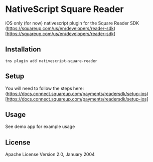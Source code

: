 # NativeScript Square Reader

iOS only (for now) nativescript plugin for the Square Reader SDK (https://squareup.com/us/en/developers/reader-sdk)[https://squareup.com/us/en/developers/reader-sdk]


## Installation


`tns plugin add nativescript-square-reader`

## Setup

You will need to follow the steps here: (https://docs.connect.squareup.com/payments/readersdk/setup-ios)[https://docs.connect.squareup.com/payments/readersdk/setup-ios]



## Usage 
See demo app for example usage

    
## License

Apache License Version 2.0, January 2004
